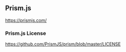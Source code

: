 
## Prism.js

https://prismjs.com/

### Prism.js License

https://github.com/PrismJS/prism/blob/master/LICENSE

